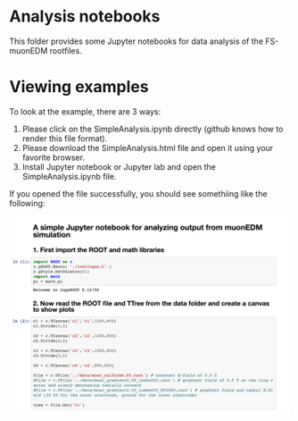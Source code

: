 # Analysis notebooks

This folder provides some Jupyter notebooks for data analysis of the FS-muonEDM rootfiles.

# Viewing examples

To look at the example, there are 3 ways:

1) Please click on the SimpleAnalysis.ipynb directly (github knows how to render this file format). 
2) Please download the SimpleAnalysis.html file and open it using your favorite browser.
3) Install Jupyter notebook or Jupyter lab and open the SimpleAnalysis.ipynb file.

If you opened the file successfully, you should see somethiing like the following:

![An example Jupyter notebook for analyzing FS-muonEDM data](run/figures/ExampleNotebook.png)
